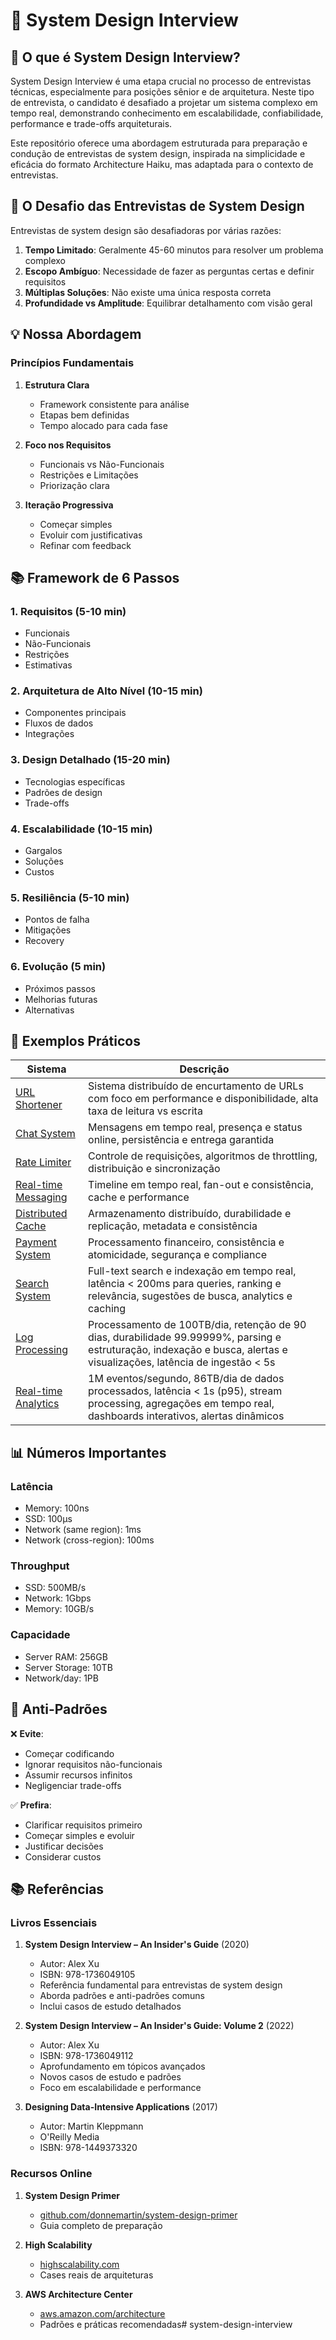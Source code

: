 # 🎯 System Design Interview

## 🤔 O que é System Design Interview?

System Design Interview é uma etapa crucial no processo de entrevistas técnicas, especialmente para posições sênior e de arquitetura. Neste tipo de entrevista, o candidato é desafiado a projetar um sistema complexo em tempo real, demonstrando conhecimento em escalabilidade, confiabilidade, performance e trade-offs arquiteturais.

Este repositório oferece uma abordagem estruturada para preparação e condução de entrevistas de system design, inspirada na simplicidade e eficácia do formato Architecture Haiku, mas adaptada para o contexto de entrevistas.

## 📝 O Desafio das Entrevistas de System Design

Entrevistas de system design são desafiadoras por várias razões:

1. **Tempo Limitado**: Geralmente 45-60 minutos para resolver um problema complexo
2. **Escopo Ambíguo**: Necessidade de fazer as perguntas certas e definir requisitos
3. **Múltiplas Soluções**: Não existe uma única resposta correta
4. **Profundidade vs Amplitude**: Equilibrar detalhamento com visão geral

## 💡 Nossa Abordagem

### Princípios Fundamentais

1. **Estrutura Clara**
   - Framework consistente para análise
   - Etapas bem definidas
   - Tempo alocado para cada fase

2. **Foco nos Requisitos**
   - Funcionais vs Não-Funcionais
   - Restrições e Limitações
   - Priorização clara

3. **Iteração Progressiva**
   - Começar simples
   - Evoluir com justificativas
   - Refinar com feedback

## 📚 Framework de 6 Passos

### 1. Requisitos (5-10 min)
- Funcionais
- Não-Funcionais
- Restrições
- Estimativas

### 2. Arquitetura de Alto Nível (10-15 min)
- Componentes principais
- Fluxos de dados
- Integrações

### 3. Design Detalhado (15-20 min)
- Tecnologias específicas
- Padrões de design
- Trade-offs

### 4. Escalabilidade (10-15 min)
- Gargalos
- Soluções
- Custos

### 5. Resiliência (5-10 min)
- Pontos de falha
- Mitigações
- Recovery

### 6. Evolução (5 min)
- Próximos passos
- Melhorias futuras
- Alternativas

## 📖 Exemplos Práticos

| Sistema | Descrição |
|---------|-----------|
| [URL Shortener](examples/url-shortener.md) | Sistema distribuído de encurtamento de URLs com foco em performance e disponibilidade, alta taxa de leitura vs escrita |
| [Chat System](examples/chat-system.md) | Mensagens em tempo real, presença e status online, persistência e entrega garantida |
| [Rate Limiter](examples/auth-system.md) | Controle de requisições, algoritmos de throttling, distribuição e sincronização |
| [Real-time Messaging](examples/real-time-messaging.md) | Timeline em tempo real, fan-out e consistência, cache e performance |
| [Distributed Cache](examples/distributed-cache.md) | Armazenamento distribuído, durabilidade e replicação, metadata e consistência |
| [Payment System](examples/payment-system.md) | Processamento financeiro, consistência e atomicidade, segurança e compliance |
| [Search System](examples/search-system.md) | Full-text search e indexação em tempo real, latência < 200ms para queries, ranking e relevância, sugestões de busca, analytics e caching |
| [Log Processing](examples/log-processing.md) | Processamento de 100TB/dia, retenção de 90 dias, durabilidade 99.99999%, parsing e estruturação, indexação e busca, alertas e visualizações, latência de ingestão < 5s |
| [Real-time Analytics](examples/real-time-analytics.md) | 1M eventos/segundo, 86TB/dia de dados processados, latência < 1s (p95), stream processing, agregações em tempo real, dashboards interativos, alertas dinâmicos |

## 📊 Números Importantes

### Latência
- Memory: 100ns
- SSD: 100μs
- Network (same region): 1ms
- Network (cross-region): 100ms

### Throughput
- SSD: 500MB/s
- Network: 1Gbps
- Memory: 10GB/s

### Capacidade
- Server RAM: 256GB
- Server Storage: 10TB
- Network/day: 1PB

## 🚫 Anti-Padrões

❌ **Evite**:
- Começar codificando
- Ignorar requisitos não-funcionais
- Assumir recursos infinitos
- Negligenciar trade-offs

✅ **Prefira**:
- Clarificar requisitos primeiro
- Começar simples e evoluir
- Justificar decisões
- Considerar custos

## 📚 Referências

### Livros Essenciais

1. **System Design Interview – An Insider's Guide** (2020)
   - Autor: Alex Xu
   - ISBN: 978-1736049105
   - Referência fundamental para entrevistas de system design
   - Aborda padrões e anti-padrões comuns
   - Inclui casos de estudo detalhados

2. **System Design Interview – An Insider's Guide: Volume 2** (2022)
   - Autor: Alex Xu
   - ISBN: 978-1736049112
   - Aprofundamento em tópicos avançados
   - Novos casos de estudo e padrões
   - Foco em escalabilidade e performance

3. **Designing Data-Intensive Applications** (2017)
   - Autor: Martin Kleppmann
   - O'Reilly Media
   - ISBN: 978-1449373320

### Recursos Online

1. **System Design Primer**
   - [github.com/donnemartin/system-design-primer](https://github.com/donnemartin/system-design-primer)
   - Guia completo de preparação

2. **High Scalability**
   - [highscalability.com](http://highscalability.com)
   - Cases reais de arquiteturas

3. **AWS Architecture Center**
   - [aws.amazon.com/architecture](https://aws.amazon.com/architecture)
   - Padrões e práticas recomendadas# system-design-interview
